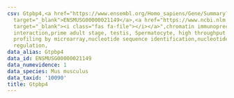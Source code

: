 ```yaml
---
csv: Gtpbp4,<a href="https://www.ensembl.org/Homo_sapiens/Gene/Summary?db=core;g=ENSMUSG00000021149"
  target="_blank">ENSMUSG00000021149</a>,<a href="https://www.ncbi.nlm.nih.gov/pubmed/23834426"
  target="_blank"><i class="fas fa-file"></i></a>",chromatin immunoprecipitation assay,direct
  interaction,prime adult stage, testis, Spermatocyte, high throughput transcription
  profiling by microarray,nucleotide sequence identification,nucleotide sequence identification,transcriptional
  regulation,
data_alias: Gtpbp4
data_id: ENSMUSG00000021149
data_numevidence: 1
data_species: Mus musculus
data_taxid: '10090'
title: Gtpbp4
---
```

